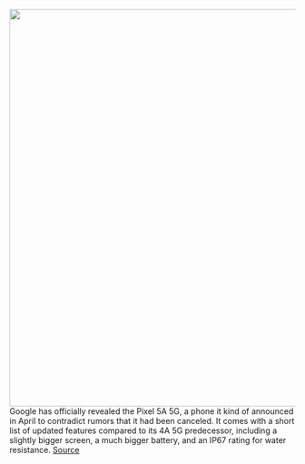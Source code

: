 <img src='https://cdn.vox-cdn.com/thumbor/JtZNxEdjzqwuBqXornVc2G4Vu6Y=/0x0:2000x1333/1200x800/filters:focal(840x507:1160x827)/cdn.vox-cdn.com/uploads/chorus_image/image/69736886/Pixel_5a_5G_Product_1.0.jpg' width='700px' /><br/>
Google has officially revealed the Pixel 5A 5G, a phone it kind of announced in April to contradict rumors that it had been canceled. It comes with a short list of updated features compared to its 4A 5G predecessor, including a slightly bigger screen, a much bigger battery, and an IP67 rating for water resistance.
<a href='https://www.theverge.com/2021/8/17/22627253/google-pixel-5a-specs-price-screen-battery-availability'> Source <a/>